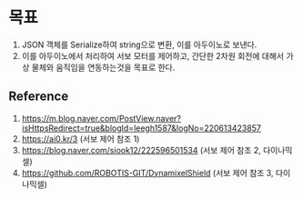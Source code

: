 # 목표
 1. JSON 객체를 Serialize하여 string으로 변환, 이를 아두이노로 보낸다.
 2.  이를 아두이노에서 처리하여 서보 모터를 제어하고, 간단한 2차원 회전에 대해서 가상 물체와 움직임을 연동하는것을 목표로 한다. 


## Reference 
1. https://m.blog.naver.com/PostView.naver?isHttpsRedirect=true&blogId=leegh1587&logNo=220613423857
2. https://ai0.kr/3 (서보 제어 참조 1)
3. https://blog.naver.com/siook12/222596501534 (서보 제어 참조 2, 다이나믹셀)
4. https://github.com/ROBOTIS-GIT/DynamixelShield (서보 제어 참조 3, 다이나믹셀)
